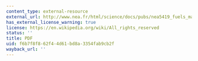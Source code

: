 ```yaml
---
content_type: external-resource
external_url: http://www.nea.fr/html/science/docs/pubs/nea5419_fuels_materials.pdf
has_external_license_warning: true
license: https://en.wikipedia.org/wiki/All_rights_reserved
status: ''
title: PDF
uid: f6b7f8f8-62f4-4d61-bd8a-3354fab9cb2f
wayback_url: ''
---
```

